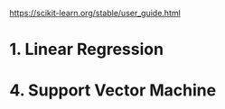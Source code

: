 https://scikit-learn.org/stable/user_guide.html

# 1. Linear Regression

# 4. Support Vector Machine
